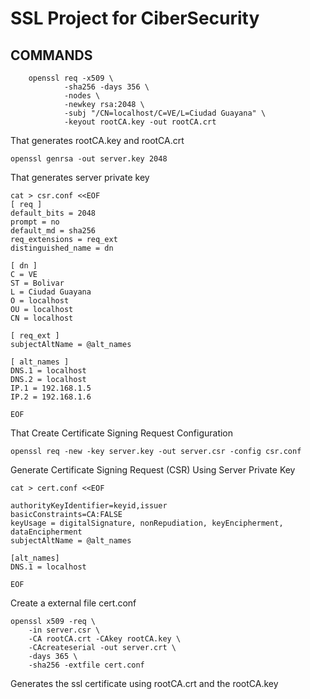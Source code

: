 # SSL Project for CiberSecurity

## COMMANDS 

```shell 
    openssl req -x509 \
            -sha256 -days 356 \
            -nodes \
            -newkey rsa:2048 \
            -subj "/CN=localhost/C=VE/L=Ciudad Guayana" \
            -keyout rootCA.key -out rootCA.crt
```

That generates rootCA.key and rootCA.crt

```shell
openssl genrsa -out server.key 2048
```

That generates server private key

```shell
cat > csr.conf <<EOF
[ req ]
default_bits = 2048
prompt = no
default_md = sha256
req_extensions = req_ext
distinguished_name = dn

[ dn ]
C = VE
ST = Bolivar
L = Ciudad Guayana
O = localhost
OU = localhost
CN = localhost

[ req_ext ]
subjectAltName = @alt_names

[ alt_names ]
DNS.1 = localhost
DNS.2 = localhost
IP.1 = 192.168.1.5
IP.2 = 192.168.1.6

EOF
```
That Create Certificate Signing Request Configuration

```shell
openssl req -new -key server.key -out server.csr -config csr.conf
```

Generate Certificate Signing Request (CSR) Using Server Private Key

```shell
cat > cert.conf <<EOF

authorityKeyIdentifier=keyid,issuer
basicConstraints=CA:FALSE
keyUsage = digitalSignature, nonRepudiation, keyEncipherment, dataEncipherment
subjectAltName = @alt_names

[alt_names]
DNS.1 = localhost

EOF
```
Create a external file cert.conf

```shell
openssl x509 -req \
    -in server.csr \
    -CA rootCA.crt -CAkey rootCA.key \
    -CAcreateserial -out server.crt \
    -days 365 \
    -sha256 -extfile cert.conf
```
Generates the ssl certificate using rootCA.crt and the rootCA.key
